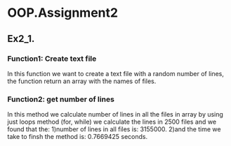 # OOP.Assignment2
## Ex2_1.
### Function1: Create text file
In this function we want to create a text file with a random number of lines, the function return an array with the names of files.
### Function2: get number of lines
In this method we calculate number of lines in all the files in array by using just loops method (for, while) we calculate the lines in 2500 files and we found that the:
1)number of lines in all files is: 3155000. 
2)and the time we take to finsh the method is: 0.7669425 seconds.
